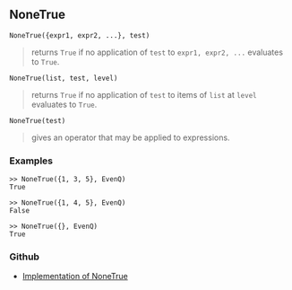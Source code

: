 ## NoneTrue

```
NoneTrue({expr1, expr2, ...}, test)
```

> returns `True` if no application of `test` to `expr1, expr2, ...` evaluates to `True`.

```
NoneTrue(list, test, level)
```

> returns `True` if no application of `test` to items of `list` at `level` evaluates to `True`.

```
NoneTrue(test)
```

> gives an operator that may be applied to expressions.

### Examples

```
>> NoneTrue({1, 3, 5}, EvenQ)
True

>> NoneTrue({1, 4, 5}, EvenQ)
False

>> NoneTrue({}, EvenQ)
True
```

### Github

* [Implementation of NoneTrue](https://github.com/axkr/symja_android_library/blob/master/symja_android_library/matheclipse-core/src/main/java/org/matheclipse/core/builtin/BooleanFunctions.java#L3049) 
